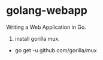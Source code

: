 # golang-webapp
Writing a Web Application in Go.

1. install gorilla mux.
- go get -u github.com/gorilla/mux


